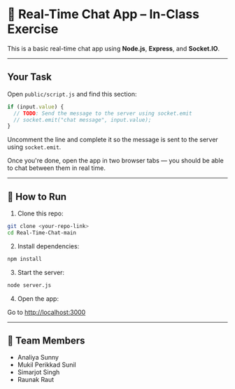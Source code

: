 # 💬 Real-Time Chat App – In-Class Exercise

This is a basic real-time chat app using **Node.js**, **Express**, and **Socket.IO**.

---

##  Your Task

Open `public/script.js` and find this section:

```javascript
if (input.value) {
  // TODO: Send the message to the server using socket.emit
  // socket.emit("chat message", input.value);
}
```

 Uncomment the line and complete it so the message is sent to the server using `socket.emit`.

Once you're done, open the app in two browser tabs — you should be able to chat between them in real time.

---

## 🚀 How to Run

1. Clone this repo:

```bash
git clone <your-repo-link>
cd Real-Time-Chat-main
```

2. Install dependencies:

```bash
npm install
```

3. Start the server:

```bash
node server.js
```

4. Open the app:

Go to [http://localhost:3000](http://localhost:3000)

---

## 👥 Team Members

- Analiya Sunny
- Mukil Perikkad Sunil
- Simarjot Singh
- Raunak Raut
